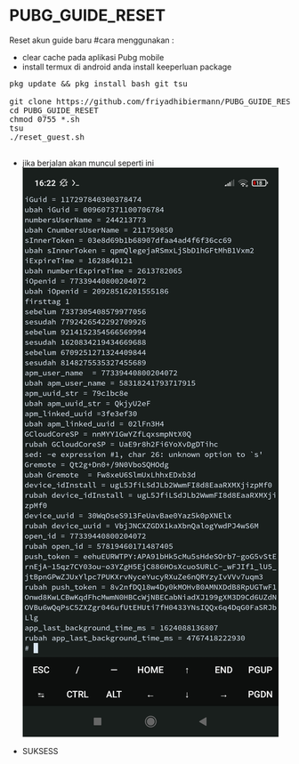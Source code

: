 # PUBG_GUIDE_RESET
Reset akun guide baru
#cara menggunakan :
- clear cache pada aplikasi Pubg mobile
- install termux di android anda
install keeperluan package 
<pre>
pkg update && pkg install bash git tsu 

git clone https://github.com/friyadhibiermann/PUBG_GUIDE_RESET
cd PUBG_GUIDE_RESET
chmod 0755 *.sh 
tsu
./reset_guest.sh

</pre>
- jika berjalan akan muncul seperti ini <br>
![alt text](https://github.com/friyadhibiermann/PUBG_GUIDE_RESET/blob/master/Pubgguidereset.jpg)

- SUKSESS 
